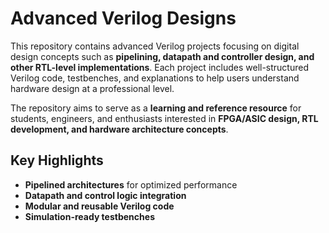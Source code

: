 # Advanced Verilog Designs

This repository contains advanced Verilog projects focusing on digital design concepts such as **pipelining, datapath and controller design, and other RTL-level implementations**. Each project includes well-structured Verilog code, testbenches, and explanations to help users understand hardware design at a professional level.

The repository aims to serve as a **learning and reference resource** for students, engineers, and enthusiasts interested in **FPGA/ASIC design, RTL development, and hardware architecture concepts**.

## Key Highlights

- **Pipelined architectures** for optimized performance  
- **Datapath and control logic integration**  
- **Modular and reusable Verilog code**  
- **Simulation-ready testbenches**
